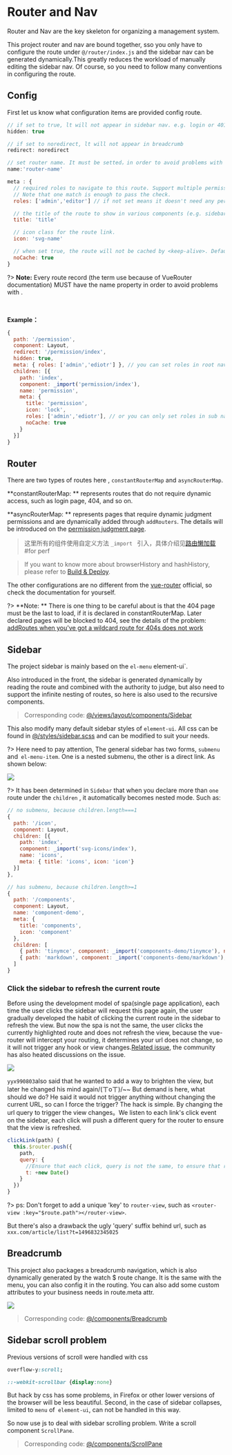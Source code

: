 # Router and Nav

Router and Nav are the key skeleton for organizing a management system.

This project router and nav are bound together, sso you only have to configure the route under `@/router/index.js` and the sidebar nav can be generated dynamically.This greatly reduces the workload of manually editing the sidebar nav. Of course, so you need to follow many conventions in configuring the route.

## Config
First let us know what configuration items are provided config route.

```js
// if set to true, lt will not appear in sidebar nav. e.g. login or 401 page (Default: false)
hidden: true

// if set to noredirect, lt will not appear in breadcrumb
redirect: noredirect

// set router name. It must be setted，in order to avoid problems with <keep-alive>.
name:'router-name'

meta : {
  // required roles to navigate to this route. Support multiple permissions overlay.
  // Note that one match is enough to pass the check.
  roles: ['admin','editor'] // if not set means it doesn't need any permission.

  // the title of the route to show in various components (e.g. sidebar, breadcrumbs).
  title: 'title'

  // icon class for the route link.
  icon: 'svg-name'

  // when set true, the route will not be cached by <keep-alive>. Default false
  noCache: true
}
```
?> **Note:** Every route record (the term use because of VueRouter documentation) MUST have the name property in order to avoid problems with <keep-alive>.

<br/>

**Example：**
```js
{
  path: '/permission',
  component: Layout,
  redirect: '/permission/index',
  hidden: true,
  meta: { roles: ['admin','ediotr'] }, // you can set roles in root nav
  children: [{
    path: 'index',
    component: _import('permission/index'),
    name: 'permission',
    meta: {
      title: 'permission',
      icon: 'lock',
      roles: ['admin','ediotr'], // or you can only set roles in sub nav
      noCache: true
    }
  }]
}
```

## Router

There are two types of routes here , `constantRouterMap` and `asyncRouterMap`.

 **constantRouterMap: ** represents routes that do not require dynamic access, such as login page, 404, and so on.

 **asyncRouterMap: ** represents pages that require dynamic judgment permissions and are dynamically added through `addRouters`. The details will be introduced on the [permission judgment page](https://panjiachen.github.io/vue-element-admin-site/#/permission).

> 这里所有的组件使用自定义方法 `_import ` 引入，具体介绍见[路由懒加载](https://panjiachen.github.io/vue-element-admin-site/#/lazy-loading) #for perf

> If you want to know more about browserHistory and hashHistory, please refer to [Build & Deploy](deploy).

The other configurations are no different from the [vue-router](https://router.vuejs.org/en/) official, so check the documentation for yourself.

?> **Note: ** There is one thing to be careful about is that the 404 page must be the last to load, if it is declared in constantRouterMap. Later declared pages will be blocked to 404, see the details of the problem:  [addRoutes when you've got a wildcard route for 404s does not work](https://github.com/vuejs/vue-router/issues/1176)

## Sidebar

The project sidebar is mainly based on the `el-menu` element-ui`.

Also introduced in the front, the sidebar is generated dynamically by reading the route and combined with the authority to judge, but also need to support the infinite nesting of routes, so here is also used to the recursive components.

> Corresponding code: [@/views/layout/components/Sidebar](https://github.com/PanJiaChen/vue-element-admin/tree/master/src/views/layout/components/Sidebar)

This also modify many default sidebar styles of `element-ui`. All css can be found in [@/styles/sidebar.scss](https://github.com/PanJiaChen/vue-element-admin/blob/master/src/styles/sidebar.scss) and can be modified to suit your needs.

?> Here need to pay attention, The general sidebar has two forms, `submenu` and` el-menu-item`.  One is a nested submenu, the other is a direct link. As shown below:

![](https://wpimg.wallstcn.com/e94739d6-d701-45c8-8c6e-0f4bb10c3b46.png)

?> It has been determined in `Sidebar` that when you declare more than `one` route under the `children` , it automatically becomes nested mode. Such as:

```js
// no submenu, because children.length===1
{
  path: '/icon',
  component: Layout,
  children: [{
    path: 'index',
    component: _import('svg-icons/index'),
    name: 'icons',
    meta: { title: 'icons', icon: 'icon'}
  }]
},

// has submenu, because children.length>=1
{
  path: '/components',
  component: Layout,
  name: 'component-demo',
  meta: {
    title: 'components',
    icon: 'component'
  },
  children: [
    { path: 'tinymce', component: _import('components-demo/tinymce'), name: 'tinymce-demo', meta: { title: 'tinymce' }},
    { path: 'markdown', component: _import('components-demo/markdown'), name: 'markdown-demo', meta: { title: 'markdown' }},
  ]
}
```

### Click the sidebar to refresh the current route
Before using the development model of spa(single page application), each time the user clicks the sidebar will request this page again, the user gradually developed the habit of clicking the current route in the sidebar to refresh the view. But now the spa is not the same, the user clicks the currently highlighted route and does not refresh the view, because the vue-router will intercept your routing, it determines your url does not change, so it will not trigger any hook or view changes.[Related issue](https://github.com/vuejs/vue-router/issues/296), the community has also heated discussions on the issue.

![](https://wpimg.wallstcn.com/5d0b0391-ea6a-45f2-943e-aff5dbe74d12.png)

`yyx990803`also said that he wanted to add a way to brighten the view, but later he changed his mind again/(ㄒoㄒ)/~~ But demand is here, what should we do? He said it would not trigger anything without changing the current URL, so can I force the trigger? The hack is simple. By changing the url query to trigger the view changes。We listen to each link's click event on the sidebar, each click will push a different query for the router to ensure that the view is refreshed.

```js
clickLink(path) {
  this.$router.push({
    path,
    query: {
      //Ensure that each click, query is not the same, to ensure that refresh the view
      t: +new Date()
    }
  })
}
```
?> ps: Don't forget to add a unique 'key' to `router-view`, such as `<router-view :key="$route.path"></router-view>`.

But there's also a drawback the ugly 'query' suffix behind url, such as `xxx.com/article/list?t=1496832345025`


## Breadcrumb

This project also packages a breadcrumb navigation, which is also dynamically generated by the watch $ route change. It is the same with the menu, you can also config it in the routing. You can also add some custom attributes to your business needs in route.meta attr.

![](https://wpimg.wallstcn.com/4c60b3fc-febd-4e22-9150-724dcbd25a8e.gif)

> Corresponding code: [@/components/Breadcrumb](https://github.com/PanJiaChen/vue-element-admin/blob/master/src/components/Breadcrumb/index.vue)


## Sidebar scroll problem
Previous versions of scroll were handled with css
```css
overflow-y:scroll;

::-webkit-scrollbar {display:none}

```
But hack by css has some problems, in Firefox or other lower versions of the browser will be less beautiful.
Second, in the case of sidebar collapses, limited to `menu` of` element-ui`, can not be handled in this way.

So now use js to deal with sidebar scrolling problem. Write a scroll component `ScrollPane`.
> Corresponding code: [@/components/ScrollPane](https://github.com/PanJiaChen/vue-element-admin/blob/master/src/components/ScrollPane/index.vue)
